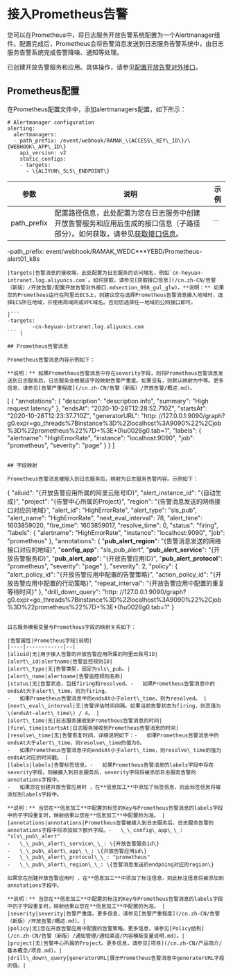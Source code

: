 # 接入Prometheus告警

您可以在Prometheus中，将日志服务开放告警系统配置为一个Alertmanager组件。配置完成后，Prometheus会将告警消息发送到日志服务告警系统中，由日志服务告警系统完成告警降噪、通知等处理。

已创建开放告警服务和应用。具体操作，请参见[配置开放告警对外接口](/cn.zh-CN/告警（新版）/开放告警/配置开放告警对外接口.md)。

## Prometheus配置

在Prometheus配置文件中，添加alertmanagers配置，如下所示：

```
# Alertmanager configuration
alerting:
  alertmanagers:
  - path_prefix: /event/webhook/RAMAK_\{ACCESS\_KEY\_ID\}/\{WEBHOOK\_APP\_ID\}
    api_version: v2
    static_configs:
    - targets:
      - \{ALIYUN\_SLS\_ENDPOINT\}
```

|参数|说明|示例|
|--|--|--|
|path\_prefix|配置路径信息，此处配置为您在日志服务中创建开放告警服务和应用后生成的接口信息（子路径部分）。如何获取，请参见[获取接口信息](/cn.zh-CN/告警（新版）/开放告警/配置开放告警对外接口.mdsection_098_gul_glw)。|```
-path_prefix: event/webhook/RAMAK_WEDC***YEBD/Prometheus-alert01_k8s
``` |
|targets|告警消息的接收端，此处配置为日志服务的访问域名，例如`cn-heyuan-intranet.log.aliyuncs.com`。如何获取，请参见[获取接口信息](/cn.zh-CN/告警（新版）/开放告警/配置开放告警对外接口.mdsection_098_gul_glw)。**说明：** 如果您的Prometheus运行在阿里云ECS上，则建议您在选择Prometheus告警消息接入地域时，选择ECS所在地域，并使用局域网或VPC域名。否则您选择任一地域的公网接口即可。

|```
-targets:
        -cn-heyuan-intranet.log.aliyuncs.com
``` |

## Prometheus告警消息

Prometheus告警消息内容示例如下：

**说明：** 如果Prometheus告警消息中存在severity字段，则将Prometheus告警消息发送到日志服务后，日志服务会根据该字段映射告警严重度。如果没有，则默认映射为中等。更多信息，请参见[告警严重程度](/cn.zh-CN/告警（新版）/开放告警/概述.md)。

```
[
    {
        "annotations": {
            "description": "description info",
            "summary": "High request latency"
        },
        "endsAt": "2020-10-28T12:28:52.710Z",
        "startsAt": "2020-10-28T12:23:37.710Z",
        "generatorURL": "http: //127.0.0.1:9090/graph?g0.expr=go_threads%7Binstance%3D%22localhost%3A9090%22%2Cjob%3D%22prometheus%22%7D+%3E+0\\u0026g0.tab=1",
        "labels": {
            "alertname": "HighErrorRate",
            "instance": "localhost:9090",
            "job": "prometheus",
            "severity": "page"
        }
    }
]
```

## 字段映射

Prometheus告警消息被接入到日志服务后，映射为日志服务告警内容。示例如下：

```
{
    "aliuid": "{开放告警应用所属的阿里云账号ID}",
    "alert_instance_id": "{自动生成}",
    "project": "{告警中心所属的Project}",
    "region": "{告警消息发送的网络接口对应的地域}",
    "alert_id": "HighErrorRate",
    "alert_type": "sls_pub",
    "alert_name": "HighErrorRate",
    "next_eval_interval": 78,
    "alert_time": 1603859020,
    "fire_time": 1603859017,
    "resolve_time": 0,
    "status": "firing",
    "labels": {
        "alertname": "HighErrorRate",
        "instance": "localhost:9090",
        "job": "prometheus"
    },
    "annotations": {
        "__pub_alert_region__": "{告警消息发送的网络接口对应的地域}",
        "__config_app__": "sls_pub_alert",
        "__pub_alert_service__": "{开放告警服务ID}",
        "__pub_alert_app__": "{开放告警应用ID}",
        "__pub_alert_protocol__": "prometheus",
        "severity": "page"
    },
    "severity": 2,
    "policy": {
        "alert_policy_id": "{开放告警应用中配置的告警策略}",
        "action_policy_id": "{开放告警应用中配置的行动策略}",
        "repeat_interval": "{开放告警应用中配置的重复等待时间}"
    },
    "drill_down_query": "http: //127.0.0.1:9090/graph?g0.expr=go_threads%7Binstance%3D%22localhost%3A9090%22%2Cjob%3D%22prometheus%22%7D+%3E+0\\u0026g0.tab=1"
}
```

日志服务模板变量与Prometheus字段的映射关系如下：

|告警属性|Prometheus字段|说明|
|----|------------|--|
|aliuid|无|用于接入告警的开放告警应用所属的阿里云账号ID|
|alert\_id|alertname|告警监控规则ID|
|alert\_type|无|告警类型，固定为sls\_pub。|
|alert\_name|alertname|告警监控规则名称|
|status|无|告警状态，包括firing和resolved。-   如果Prometheus告警消息中的endsAt大于alert\_time，则为firing。
-   如果Prometheus告警消息中的endsAt小于alert\_time，则为resolved。 |
|next\_eval\_interval|无|告警评估时间间隔。如果当前告警状态为firing，则其值为 \(endsAt-alert\_time\) / 4。 |
|alert\_time|无|日志服务接收到Prometheus告警消息的时间|
|fire\_time|startsAt|日志服务接收到Prometheus告警消息的时间|
|resolve\_time|无|告警恢复时间，详细说明如下：-   如果Prometheus告警消息中的endsAt大于alert\_time，则resolve\_time的值为0。
-   如果Prometheus告警消息中的endsAt小于alert\_time，则resolve\_time的值为endsAt对应的时间戳。 |
|labels|labels|告警标签信息。-   如果Prometheus告警消息的labels字段中存在severity字段，则被接入到日志服务后，severity字段将被添加日志服务告警的annotations字段中。
-   如果您在创建开放告警应用时 ，在**信息加工**中添加了标签信息，则此标签信息将被添加到labels字段中。

**说明：** 当您在**信息加工**中配置的标签的Key与Prometheus告警消息的labels字段中的子字段重复时，映射结果以您在**信息加工**中配置的为准。 |
|annotations|annotations|Prometheus告警被接入到日志服务后，日志服务告警的annotations字段中将添加如下额外字段。-   \_\_config\_app\_\_: "sls\_pub\_alert"
-   \_\_pub\_alert\_service\_\_: \{开放告警服务id\}
-   \_\_pub\_alert\_app\_\_: \{开放告警应用id\}
-   \_\_pub\_alert\_protocol\_\_: "prometheus"
-   \_\_pub\_alert\_region\_\_: \{告警消息发送的endpoing对应的region\}

如果您在创建开放告警应用时 ，在**信息加工**中添加了标注信息，则此标注信息将被添加到annotations字段中。

**说明：** 当您在**信息加工**中配置的标注的Key与Prometheus告警消息的labels字段中的子字段重复时，映射结果以您在**信息加工**中配置的为准。 |
|severity|severity|告警严重度。更多信息，请参见[告警严重程度](/cn.zh-CN/告警（新版）/开放告警/概述.md)。|
|policy|无|您在开放告警应用中配置的告警策略。更多信息，请参见[Policy结构](/cn.zh-CN/告警（新版）/通知管理/通知渠道/内容模板变量说明.md)。|
|project|无|告警中心所属的Project。更多信息，请参见[项目](/cn.zh-CN/产品简介/基本概念/项目.md)。|
|drill\_down\_query|generatorURL|展示Prometheus告警消息中generatorURL字段的值。|

